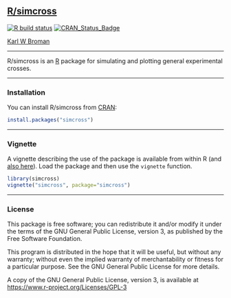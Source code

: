 ## [R/simcross](https://kbroman.org/simcross/)

[![R build status](https://github.com/kbroman/simcross/workflows/R-CMD-check/badge.svg)](https://github.com/kbroman/simcross/actions)
[![CRAN_Status_Badge](https://www.r-pkg.org/badges/version/simcross)](https://cran.r-project.org/package=simcross)

[Karl W Broman](https://kbroman.org)

---

R/simcross is an [R](https://www.r-project.org) package for simulating
and plotting general experimental crosses.

---

### Installation

You can install R/simcross from [CRAN](https://cran.r-project.org):

```r
install.packages("simcross")
```

---

### Vignette

A vignette describing the use of the package is available from within
R (and [also here](https://kbroman.org/simcross/assets/vignettes/simcross.html)). Load the package
and then use the `vignette` function.

```r
library(simcross)
vignette("simcross", package="simcross")
```

---

### License

This package is free software; you can redistribute it and/or modify it
under the terms of the GNU General Public License, version 3, as
published by the Free Software Foundation.

This program is distributed in the hope that it will be useful, but
without any warranty; without even the implied warranty of
merchantability or fitness for a particular purpose.  See the GNU
General Public License for more details.

A copy of the GNU General Public License, version 3, is available at
<https://www.r-project.org/Licenses/GPL-3>
